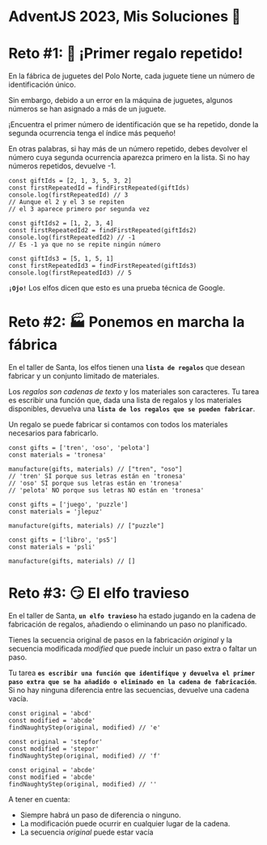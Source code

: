 # AdventJS 2023, Mis Soluciones 🫠

# Reto #1: 🎁 ¡Primer regalo repetido!

En la fábrica de juguetes del Polo Norte, cada juguete tiene un número de identificación único.

Sin embargo, debido a un error en la máquina de juguetes, algunos números se han asignado a más de un juguete.

¡Encuentra el primer número de identificación que se ha repetido, donde la segunda ocurrencia tenga el índice más pequeño!

En otras palabras, si hay más de un número repetido, debes devolver el número cuya segunda ocurrencia aparezca primero en la lista. Si no hay números repetidos, devuelve -1.

```
const giftIds = [2, 1, 3, 5, 3, 2]
const firstRepeatedId = findFirstRepeated(giftIds)
console.log(firstRepeatedId) // 3
// Aunque el 2 y el 3 se repiten
// el 3 aparece primero por segunda vez

const giftIds2 = [1, 2, 3, 4]
const firstRepeatedId2 = findFirstRepeated(giftIds2)
console.log(firstRepeatedId2) // -1
// Es -1 ya que no se repite ningún número

const giftIds3 = [5, 1, 5, 1]
const firstRepeatedId3 = findFirstRepeated(giftIds3)
console.log(firstRepeatedId3) // 5
```

**`¡Ojo!`** Los elfos dicen que esto es una prueba técnica de Google.

# Reto #2: 🏭 Ponemos en marcha la fábrica

En el taller de Santa, los elfos tienen una **`lista de regalos`** que desean fabricar y un conjunto limitado de materiales.

Los _regalos son cadenas de texto_ y los materiales son caracteres. Tu tarea es escribir una función que, dada una lista de regalos y los materiales disponibles, devuelva una **`lista de los regalos que se pueden fabricar`**.

Un regalo se puede fabricar si contamos con todos los materiales necesarios para fabricarlo.

```
const gifts = ['tren', 'oso', 'pelota']
const materials = 'tronesa'

manufacture(gifts, materials) // ["tren", "oso"]
// 'tren' SÍ porque sus letras están en 'tronesa'
// 'oso' SÍ porque sus letras están en 'tronesa'
// 'pelota' NO porque sus letras NO están en 'tronesa'

const gifts = ['juego', 'puzzle']
const materials = 'jlepuz'

manufacture(gifts, materials) // ["puzzle"]

const gifts = ['libro', 'ps5']
const materials = 'psli'

manufacture(gifts, materials) // []
```

# Reto #3: 😏 El elfo travieso

En el taller de Santa, **`un elfo travieso`** ha estado jugando en la cadena de fabricación de regalos, añadiendo o eliminando un paso no planificado.

Tienes la secuencia original de pasos en la fabricación _original_ y la secuencia modificada _modified_ que puede incluir un paso extra o faltar un paso.

Tu tarea **`es escribir una función que identifique y devuelva el primer paso extra que se ha añadido o eliminado en la cadena de fabricación`**. Si no hay ninguna diferencia entre las secuencias, devuelve una cadena vacía.

```
const original = 'abcd'
const modified = 'abcde'
findNaughtyStep(original, modified) // 'e'

const original = 'stepfor'
const modified = 'stepor'
findNaughtyStep(original, modified) // 'f'

const original = 'abcde'
const modified = 'abcde'
findNaughtyStep(original, modified) // ''
```

A tener en cuenta:

-   Siempre habrá un paso de diferencia o ninguno.
-   La modificación puede ocurrir en cualquier lugar de la cadena.
-   La secuencia _original_ puede estar vacía
